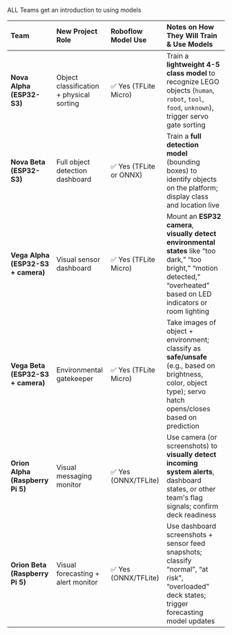 ALL Teams get an introduction to using  models


| Team | New Project Role | Roboflow Model Use | Notes on How They Will Train & Use Models |
|:---|:---|:---|:---|
| **Nova Alpha (ESP32-S3)** | Object classification + physical sorting | ✅ Yes (TFLite Micro) | Train a **lightweight 4-5 class model** to recognize LEGO objects (`human`, `robot`, `tool`, `food`, `unknown`), trigger servo gate sorting |
| **Nova Beta (ESP32-S3)**  | Full object detection dashboard | ✅ Yes (TFLite or ONNX) | Train a **full detection model** (bounding boxes) to identify objects on the platform; display class and location live |
| **Vega Alpha (ESP32-S3 + camera)** | Visual sensor dashboard | ✅ Yes (TFLite Micro) | Mount an **ESP32 camera**, **visually detect environmental states** like “too dark,” “too bright,” “motion detected,” “overheated” based on LED indicators or room lighting |
| **Vega Beta (ESP32-S3 + camera)** | Environmental gatekeeper | ✅ Yes (TFLite Micro) | Take images of object + environment; classify as **safe/unsafe** (e.g., based on brightness, color, object type); servo hatch opens/closes based on prediction |
| **Orion Alpha (Raspberry Pi 5)** | Visual messaging monitor | ✅ Yes (ONNX/TFLite) | Use camera (or screenshots) to **visually detect incoming system alerts**, dashboard states, or other team's flag signals; confirm deck readiness |
| **Orion Beta (Raspberry Pi 5)** | Visual forecasting + alert monitor | ✅ Yes (ONNX/TFLite) | Use dashboard screenshots + sensor feed snapshots; classify “normal”, “at risk”, “overloaded” deck states; trigger forecasting model updates |
